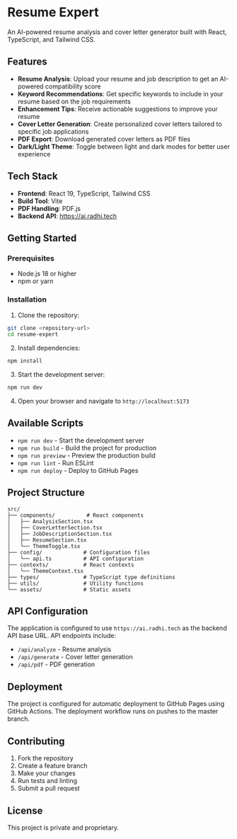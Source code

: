 # Resume Expert

An AI-powered resume analysis and cover letter generator built with React, TypeScript, and Tailwind CSS.

## Features

- **Resume Analysis**: Upload your resume and job description to get an AI-powered compatibility score
- **Keyword Recommendations**: Get specific keywords to include in your resume based on the job requirements
- **Enhancement Tips**: Receive actionable suggestions to improve your resume
- **Cover Letter Generation**: Create personalized cover letters tailored to specific job applications
- **PDF Export**: Download generated cover letters as PDF files
- **Dark/Light Theme**: Toggle between light and dark modes for better user experience

## Tech Stack

- **Frontend**: React 19, TypeScript, Tailwind CSS
- **Build Tool**: Vite
- **PDF Handling**: PDF.js
- **Backend API**: https://ai.radhi.tech

## Getting Started

### Prerequisites

- Node.js 18 or higher
- npm or yarn

### Installation

1. Clone the repository:
```bash
git clone <repository-url>
cd resume-expert
```

2. Install dependencies:
```bash
npm install
```

3. Start the development server:
```bash
npm run dev
```

4. Open your browser and navigate to `http://localhost:5173`

## Available Scripts

- `npm run dev` - Start the development server
- `npm run build` - Build the project for production
- `npm run preview` - Preview the production build
- `npm run lint` - Run ESLint
- `npm run deploy` - Deploy to GitHub Pages

## Project Structure

```
src/
├── components/          # React components
│   ├── AnalysisSection.tsx
│   ├── CoverLetterSection.tsx
│   ├── JobDescriptionSection.tsx
│   ├── ResumeSection.tsx
│   └── ThemeToggle.tsx
├── config/             # Configuration files
│   └── api.ts          # API configuration
├── contexts/           # React contexts
│   └── ThemeContext.tsx
├── types/              # TypeScript type definitions
├── utils/              # Utility functions
└── assets/             # Static assets
```

## API Configuration

The application is configured to use `https://ai.radhi.tech` as the backend API base URL. API endpoints include:

- `/api/analyze` - Resume analysis
- `/api/generate` - Cover letter generation
- `/api/pdf` - PDF generation

## Deployment

The project is configured for automatic deployment to GitHub Pages using GitHub Actions. The deployment workflow runs on pushes to the master branch.

## Contributing

1. Fork the repository
2. Create a feature branch
3. Make your changes
4. Run tests and linting
5. Submit a pull request

## License

This project is private and proprietary.